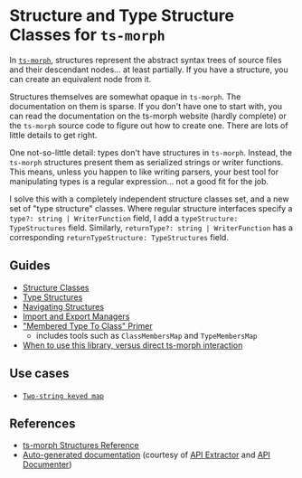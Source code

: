 # Structure and Type Structure Classes for `ts-morph`

In [`ts-morph`](https://ts-morph.com), structures represent the abstract syntax trees of source files and their descendant nodes... at least partially.  If you have a structure, you can create an equivalent node from it.

Structures themselves are somewhat opaque in `ts-morph`.  The documentation on them is sparse.  If you don't have one to start with, you can read the documentation on the ts-morph website (hardly complete) or the `ts-morph` source code to figure out how to create one.  There are lots of little details to get right.

One not-so-little detail: types don't have structures in `ts-morph`.  Instead, the `ts-morph` structures present them as serialized strings or writer functions.  This means, unless you happen to like writing parsers, your best tool for manipulating types is a regular expression...  not a good fit for the job.

I solve this with a completely independent structure classes set, and a new set of "type structure" classes.  Where regular structure interfaces specify a `type?: string | WriterFunction` field, I add a `typeStructure: TypeStructures` field.  Similarly, `returnType?: string | WriterFunction` has a corresponding `returnTypeStructure: TypeStructures` field.

## Guides

- [Structure Classes](./guides/StructureClasses.md)
- [Type Structures](./guides/TypeStructures.md)
- [Navigating Structures](./guides/NavigatingStructures.md)
- [Import and Export Managers](./guides/ImportsAndExports.md)
- ["Membered Type To Class" Primer](./guides/MemberedTypeToClass.md)
  - includes tools such as `ClassMembersMap` and `TypeMembersMap`
- [When to use this library, versus direct ts-morph interaction](./guides/when-to-use.md)

## Use cases

- [`Two-string keyed map`](./use-cases/TwoKeyedMap.md)

## References

- [ts-morph Structures Reference](./reference/structure-types.md)
- [Auto-generated documentation](./api/ts-morph-structures.md) (courtesy of [API Extractor](https://api-extractor.com/) and [API Documenter](https://api-extractor.com/pages/setup/generating_docs/))
